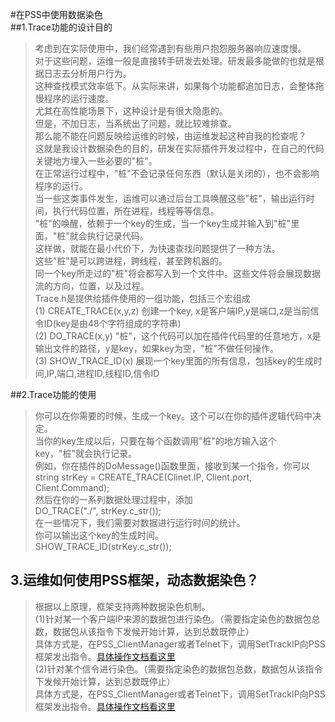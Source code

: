 #在PSS中使用数据染色  
##1.Trace功能的设计目的  
> 考虑到在实际使用中，我们经常遇到有些用户抱怨服务器响应速度慢。  
> 对于这些问题，运维一般是直接转手研发去处理。研发最多能做的也就是根据日志去分析用户行为。  
> 这种查找模式效率低下。从实际来讲，如果每个功能都追加日志，会整体拖慢程序的运行速度。  
> 尤其在高性能场景下，这种设计是有很大隐患的。   
> 但是，不加日志，当系统出了问题，就比较难排查。   
> 那么能不能在问题反映给运维的时候，由运维发起这种自我的检查呢？  
> 这就是我设计数据染色的目的，研发在实际插件开发过程中，在自己的代码关键地方埋入一些必要的"桩"。  
> 在正常运行过程中，"桩"不会记录任何东西（默认是关闭的），也不会影响程序的运行。  
> 当一些这类事件发生，运维可以通过后台工具唤醒这些"桩"，输出运行时间，执行代码位置，所在进程，线程等等信息。  
> "桩"的唤醒，依赖于一个key的生成，当一个key生成并输入到"桩"里面，"桩"就会执行记录代码。  
> 这样做，就能在最小代价下，为快速查找问题提供了一种方法。  
> 这些"桩"是可以跨进程，跨线程，甚至跨机器的。  
> 同一个key所走过的"桩"将会都写入到一个文件中。这些文件将会展现数据流的方向，位置，以及过程。  
> Trace.h是提供给插件使用的一组功能，包括三个宏组成  
> (1) CREATE_TRACE(x,y,z) 创建一个key, x是客户端IP,y是端口,z是当前信令ID(key是由48个字符组成的字符串)  
> (2) DO_TRACE(x,y) "桩"，这个代码可以加在插件代码里的任意地方，x是输出文件的路径，y是key，如果key为空，"桩"不做任何操作。  
> (3) SHOW_TRACE_ID(x) 展现一个key里面的所有信息，包括key的生成时间,IP,端口,进程ID,线程ID,信令ID  

##2.Trace功能的使用
> 你可以在你需要的时候，生成一个key。这个可以在你的插件逻辑代码中决定。  
> 当你的key生成以后，只要在每个函数调用"桩"的地方输入这个key，"桩"就会执行记录。  
> 例如，你在插件的DoMessage()函数里面，接收到某一个指令，你可以  
> string strKey = CREATE_TRACE(Clinet.IP, Client.port, Client.Command);  
> 然后在你的一系列数据处理过程中，添加  
> DO_TRACE("./", strKey.c_str());  
> 在一些情况下，我们需要对数据进行运行时间的统计。  
> 你可以输出这个key的生成时间。  
> SHOW_TRACE_ID(strKey.c_str());  

## 3.运维如何使用PSS框架，动态数据染色？
> 根据以上原理，框架支持两种数据染色机制。  
> (1)针对某一个客户端IP来源的数据包进行染色。（需要指定染色的数据包总数，数据包从该指令下发候开始计算，达到总数既停止）  
> 具体方式是，在PSS_ClientManager或者Telnet下，调用SetTrackIP向PSS框架发出指令。[具体操作文档看这里](PSSFrameCommand.md)  
> (2)针对某个信令进行染色。（需要指定染色的数据包总数，数据包从该指令下发候开始计算，达到总数既停止）  
> 具体方式是，在PSS_ClientManager或者Telnet下，调用SetTrackIP向PSS框架发出指令。[具体操作文档看这里](PSSFrameCommand.md)  